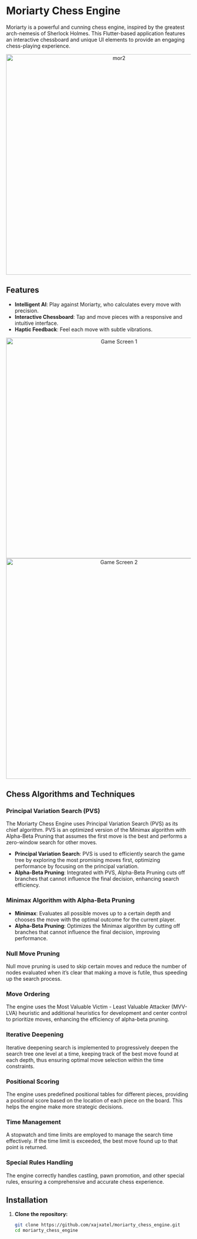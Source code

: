 # Moriarty Chess Engine

Moriarty is a powerful and cunning chess engine, inspired by the greatest arch-nemesis of Sherlock Holmes. This Flutter-based application features an interactive chessboard and unique UI elements to provide an engaging chess-playing experience.

<p align="center">
  <img src="https://github.com/xajxatel/moriarty_chess_engine/assets/137952206/ac1ba677-783c-4dc0-a369-775a5b5e8816" alt="mor2" height="600">
</p>

## Features

- **Intelligent AI**: Play against Moriarty, who calculates every move with precision.
- **Interactive Chessboard**: Tap and move pieces with a responsive and intuitive interface.
- **Haptic Feedback**: Feel each move with subtle vibrations.

<p align="center">
  <img src="https://github.com/xajxatel/moriarty_chess_engine/assets/137952206/de9d88d1-f93a-4232-a019-69fb5781e044" alt="Game Screen 1" height="600">
  <img src="https://github.com/xajxatel/moriarty_chess_engine/assets/137952206/cd381f18-172e-474c-8e1d-1d64b7632b3e" alt="Game Screen 2" height="600">
</p>

## Chess Algorithms and Techniques

### Principal Variation Search (PVS)

The Moriarty Chess Engine uses Principal Variation Search (PVS) as its chief algorithm. PVS is an optimized version of the Minimax algorithm with Alpha-Beta Pruning that assumes the first move is the best and performs a zero-window search for other moves.

- **Principal Variation Search**: PVS is used to efficiently search the game tree by exploring the most promising moves first, optimizing performance by focusing on the principal variation.
- **Alpha-Beta Pruning**: Integrated with PVS, Alpha-Beta Pruning cuts off branches that cannot influence the final decision, enhancing search efficiency.

### Minimax Algorithm with Alpha-Beta Pruning

- **Minimax**: Evaluates all possible moves up to a certain depth and chooses the move with the optimal outcome for the current player.
- **Alpha-Beta Pruning**: Optimizes the Minimax algorithm by cutting off branches that cannot influence the final decision, improving performance.

### Null Move Pruning

Null move pruning is used to skip certain moves and reduce the number of nodes evaluated when it’s clear that making a move is futile, thus speeding up the search process.

### Move Ordering

The engine uses the Most Valuable Victim - Least Valuable Attacker (MVV-LVA) heuristic and additional heuristics for development and center control to prioritize moves, enhancing the efficiency of alpha-beta pruning.

### Iterative Deepening

Iterative deepening search is implemented to progressively deepen the search tree one level at a time, keeping track of the best move found at each depth, thus ensuring optimal move selection within the time constraints.

### Positional Scoring

The engine uses predefined positional tables for different pieces, providing a positional score based on the location of each piece on the board. This helps the engine make more strategic decisions.

### Time Management

A stopwatch and time limits are employed to manage the search time effectively. If the time limit is exceeded, the best move found up to that point is returned.

### Special Rules Handling

The engine correctly handles castling, pawn promotion, and other special rules, ensuring a comprehensive and accurate chess experience.

## Installation

1. **Clone the repository:**

   ```sh
   git clone https://github.com/xajxatel/moriarty_chess_engine.git
   cd moriarty_chess_engine
